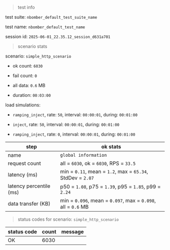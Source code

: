 > test info



test suite: `nbomber_default_test_suite_name`

test name: `nbomber_default_test_name`

session id: `2025-06-01_22.35.12_session_d631a701`

> scenario stats



scenario: `simple_http_scenario`

  - ok count: `6030`

  - fail count: `0`

  - all data: `0.6` MB

  - duration: `00:03:00`

load simulations:

  - `ramping_inject`, rate: `50`, interval: `00:00:01`, during: `00:01:00`

  - `inject`, rate: `50`, interval: `00:00:01`, during: `00:01:00`

  - `ramping_inject`, rate: `0`, interval: `00:00:01`, during: `00:01:00`

|step|ok stats|
|---|---|
|name|`global information`|
|request count|all = `6030`, ok = `6030`, RPS = `33.5`|
|latency (ms)|min = `0.11`, mean = `1.2`, max = `65.34`, StdDev = `2.07`|
|latency percentile (ms)|p50 = `1.08`, p75 = `1.39`, p95 = `1.85`, p99 = `2.24`|
|data transfer (KB)|min = `0.096`, mean = `0.097`, max = `0.098`, all = `0.6` MB|


> status codes for scenario: `simple_http_scenario`



|status code|count|message|
|---|---|---|
|OK|6030||


